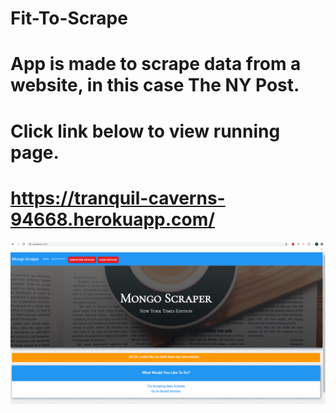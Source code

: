 # Fit-To-Scrape

 # App is made to scrape data from a website, in this case The NY Post.

 # Click link below to view running page. 
 # https://tranquil-caverns-94668.herokuapp.com/

![alt text](https://github.com/FallenNinja/Fit-To-Scrape/blob/master/public/assets/images/Screenshot%20(55).png)
